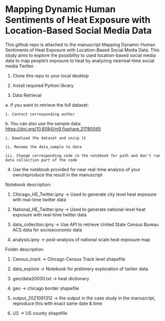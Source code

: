 # Mapping Dynamic Human Sentiments of Heat Exposure with Location-Based Social Media Data

This github repo is attached to the manuscript Mapping Dynamic Human Sentiments of Heat Exposure with Location-Based Social Media Data. This study aims to explore the possibility to used location-based social media data to map people’s exposure to heat by analyzing nearreal-time social media Twitter.


1. Clone this repo to your local desktop

2. Install required Python library

2. Data Retrieval

  a. If you want to retrieve the full dataset:

    i. Contact corresponding author

  b. You can also use the sample data: https://doi.org/10.6084/m9.figshare.21780065
    
    i. Download the dataset and unzip it
    
    ii. Rename the data_sample to data
    
    iii. Change corresponding code in the notebook for path and don't run data collection part of the code

4. Use the notebook provided for near real-time analysis of your own/reproduce the result in the manuscript

Notebook description:

1. Chicago_HE_Twitter.ipny -> Used to generate city level heat exposure with real-time twitter data

2. National_HE_Twitter.ipny -> Used to generate national-level heat exposure with real-time twitter data

3. data_collection.ipny -> Use API to retrieve United State Census Bureau ACS data for socioeconomic data

4. analysis.ipny -> post-analysis of national scale heat exposure map

Folder description:

1. Census_track -> Chicago Census Track level shapefile

2. data_explore -> Notebook for prelimery exploration of twiiter data

3. geo/data20000.txt -> heat dictionary

4. geo -> chicago border shapefile

5. output_2021091312 -> the output in the case study in the manuscript, reproduce this with exact same date & time

6. US -> US county shapefile
